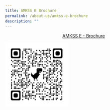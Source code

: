 ```yaml
---
title: AMKSS E Brochure
permalink: /about-us/amkss-e-brochure
description: ""
---
```

<p style="text-align:center;"><a href="https://online.fliphtml5.com/imxpa/wtom/#p=1">AMKSS E - Brochure</a></p>

<style>  
img {  
  display: block;  
  margin-left: auto;  
  margin-right: auto;  
}  
</style>  
<body><img src="/images/Ebrochure%20Qr%20code%20Updated.png" alt="AMKSS E - Brochure" style="width:40%;">  
  
</body>
